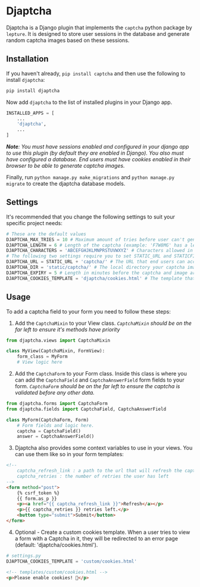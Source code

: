 # Djaptcha

Djaptcha is a Django plugin that implements the `captcha` python package by `lepture`. It is designed to store user sessions in the database and generate random captcha images based on these sessions.

## Installation

If you haven't already, `pip install captcha` and then use the following to install `djaptcha`:

```bash
pip install djaptcha
```

Now add `djaptcha` to the list of installed plugins in your Django app.

```python
INSTALLED_APPS = [
    ...
    'djaptcha',
    ...
]
```

*__Note__: You must have sessions enabled and configured in your django app to use this plugin (by default they are enabled in Django). You also must have configured a database. End users must have cookies enabled in their browser to be able to generate captcha images.*

Finally, run `python manage.py make_migrations` and `python manage.py migrate` to create the djaptcha database models.

## Settings

It's recommended that you change the following settings to suit your specific project needs:
```python
# These are the default values
DJAPTCHA_MAX_TRIES = 10 # Maximum amount of tries before user can't generate new captchas
DJAPTCHA_LENGTH = 6 # Length of the captcha (example: 'F7W8MG' has a length of 6)
DJAPTCHA_CHARACTERS = 'ABCEFGHJKLMNPRSTUVWXYZ' # Characters allowed in the captcha
# The following two settings require you to set STATIC_URL and STATICFILES_DIRS in your settings.
DJAPTCHA_URL = STATIC_URL + 'captcha/' # The URL that end users can access captcha images at
DJAPTCHA_DIR = 'static/captcha/' # The local directory your captcha images should be stored in
DJAPTCHA_EXPIRY = 5 # Length in minutes before the captcha and image are deleted
DJAPTCHA_COOKIES_TEMPLATE = 'djaptcha/cookies.html' # The template that tells users to enable cookies
```

## Usage

To add a captcha field to your form you need to follow these steps:

1. Add the `CaptchaMixin` to your View class. *`CaptchaMixin` should be on the far left to ensure it's methods have priority*
```python
from djaptcha.views import CaptchaMixin

class MyView(CaptchaMixin, FormView):
    form_class = MyForm
    # View logic here
```

2. Add the `CaptchaForm` to your Form class. Inside this class is where you can add the `CaptchaField` and `CaptchaAnswerField` form fields to your form. *`CaptchaForm` should be on the far left to ensure the captcha is validated before any other data.*
```python
from djaptcha.forms import CaptchaForm
from djaptcha.fields import CaptchaField, CaptchaAnswerField

class MyForm(CaptchaForm, Form)
    # Form fields and logic here.
    captcha = CaptchaField()
    answer = CaptchaAnswerField()
```

3. Djaptcha also provides some context variables to use in your views. You can use them like so in your form templates:
```html
<!--
    captcha_refresh_link : a path to the url that will refresh the captcha image
    captcha_retries : the number of retries the user has left
-->
<form method="post">
    {% csrf_token %}
    {{ form.as_p }}
    <p><a href="{{ captcha_refresh_link }}">Refresh</a></p>
    <p>{{ captcha_retries }} retries left.</p>
    <button type="submit">Submit</button>
</form>
```

4. Optional - Create a custom cookies template. When a user tries to view a form with a Captcha in it, they will be redirected to an error page (default: 'djaptcha/cookies.html').

```python
# settings.py
DJAPTCHA_COOKIES_TEMPLATE = 'custom/cookies.html'
```

```html
<!-- templates/custom/cookies.html -->
<p>Please enable cookies! 🍪</p>
```
